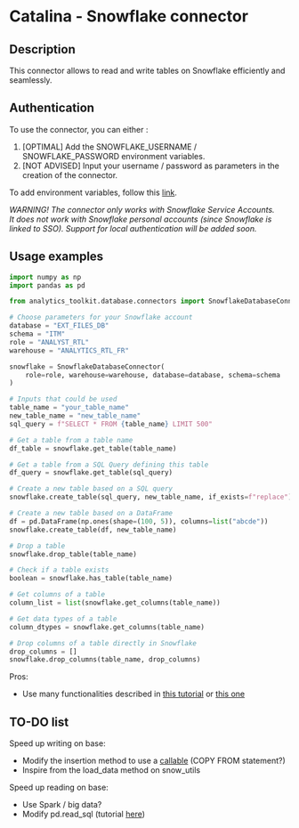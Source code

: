 # Catalina - Snowflake connector

## Description

This connector allows to read and write tables on Snowflake efficiently and seamlessly.

## Authentication

To use the connector, you can either :

1. [OPTIMAL] Add the SNOWFLAKE_USERNAME / SNOWFLAKE_PASSWORD environment variables.
2. [NOT ADVISED] Input your username / password as parameters in the creation of the connector.

To add environment variables, follow this [link](https://promotastic.atlassian.net/wiki/spaces/DDIM/pages/2969764114/How-to+passwords+for+the+analytics-toolkit+on+VMss).

*WARNING! The connector only works with Snowflake Service Accounts.*  
*It does not work with Snowflake personal accounts (since Snowflake is linked to SSO). Support for
local authentication will be added soon.*

## Usage examples

````python
import numpy as np
import pandas as pd

from analytics_toolkit.database.connectors import SnowflakeDatabaseConnector

# Choose parameters for your Snowflake account
database = "EXT_FILES_DB"
schema = "ITM"
role = "ANALYST_RTL"
warehouse = "ANALYTICS_RTL_FR"

snowflake = SnowflakeDatabaseConnector(
    role=role, warehouse=warehouse, database=database, schema=schema
)

# Inputs that could be used
table_name = "your_table_name"
new_table_name = "new_table_name"
sql_query = f"SELECT * FROM {table_name} LIMIT 500"

# Get a table from a table name
df_table = snowflake.get_table(table_name)

# Get a table from a SQL Query defining this table
df_query = snowflake.get_table(sql_query)

# Create a new table based on a SQL query
snowflake.create_table(sql_query, new_table_name, if_exists=f"replace")

# Create a new table based on a DataFrame
df = pd.DataFrame(np.ones(shape=(100, 5)), columns=list("abcde"))
snowflake.create_table(df, new_table_name)

# Drop a table
snowflake.drop_table(table_name)

# Check if a table exists
boolean = snowflake.has_table(table_name)

# Get columns of a table
column_list = list(snowflake.get_columns(table_name))

# Get data types of a table
column_dtypes = snowflake.get_columns(table_name)

# Drop columns of a table directly in Snowflake
drop_columns = []
snowflake.drop_columns(table_name, drop_columns)
````

Pros:

* Use many functionalities described in [this tutorial](https://docs.sqlalchemy.org/en/14/orm/tutorial.html) or
  [this one](https://towardsdatascience.com/sqlalchemy-python-tutorial-79a577141a91)

## TO-DO list

Speed up writing on base:

* Modify the insertion method to use
  a [callable](https://pandas.pydata.org/pandas-docs/stable/user_guide/io.html#insertion-method) (COPY FROM statement?)
* Inspire from the load_data method on snow_utils

Speed up reading on base:

* Use Spark / big data?
* Modify pd.read_sql (tutorial [here](https://towardsdatascience.com/optimizing-pandas-read-sql-for-postgres-f31cd7f707ab))

